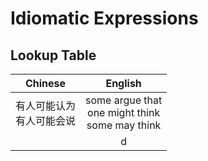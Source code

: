 # Idiomatic Expressions

## Lookup Table

<div class='center'>

| Chinese | English |
| :-: |:-:|
| 有人可能认为<br/>有人可能会说|some argue that<br/>one might think<br/>some may think|
|  |d|

</div>

